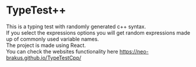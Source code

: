 # TypeTest++

This is a typing test with randomly generated c++ syntax.  
If you select the expressions options you will get random expressions made up of commonly used variable names.  
The project is made using React.  
You can check the websites functionality here https://neo-brakus.github.io/TypeTestCpp/
